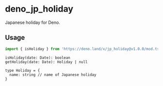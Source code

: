 # deno_jp_holiday

Japanese holiday for Deno.

## Usage

```typescript
import { isHoliday } from 'https://deno.land/x/jp_holiday@v1.0.0/mod.ts'
```

```
isHoliday(date: Date): boolean
getHoliday(date: Date): Holiday | null

type Holiday = {
  name: string // name of Japanese holiday
}
```

